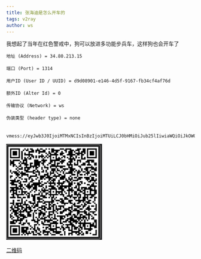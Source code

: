 ```yaml
---
title: 张海迪是怎么开车的
tags: v2ray
author: ws
---
```

我想起了当年在红色警戒中，狗可以放进多功能步兵车，这样狗也会开车了

<!--more-->

```
地址 (Address) = 34.80.213.15

端口 (Port) = 1314

用户ID (User ID / UUID) = d9d08901-e146-4d5f-9167-fb34cf4af76d

额外ID (Alter Id) = 0

传输协议 (Network) = ws

伪装类型 (header type) = none


vmess://eyJwb3J0IjoiMTMxNCIsInBzIjoiMTUiLCJ0bHMiOiJub25lIiwiaWQiOiJkOWQwODkwMS1lMTQ2LTRkNWYtOTE2Ny1mYjM0Y2Y0YWY3NmQiLCJhaWQiOiIwIiwidiI6IjIiLCJob3N0IjoiIiwidHlwZSI6Im5vbmUiLCJwYXRoIjoiIiwibmV0Ijoid3MiLCJhZGQiOiIzNC44MC4yMTMuMTUifQ==
```

![](/images/1314.png)

 [二维码][1]

 [1]: https://233boy.github.io/tools/qr.html#vmess://eyJwb3J0IjoiMTMxNCIsInBzIjoiMTUiLCJ0bHMiOiJub25lIiwiaWQiOiJkOWQwODkwMS1lMTQ2LTRkNWYtOTE2Ny1mYjM0Y2Y0YWY3NmQiLCJhaWQiOiIwIiwidiI6IjIiLCJob3N0IjoiIiwidHlwZSI6Im5vbmUiLCJwYXRoIjoiIiwibmV0Ijoid3MiLCJhZGQiOiIzNC44MC4yMTMuMTUifQ==

